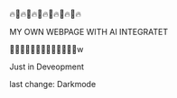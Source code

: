 🔥🤖🔥🤖🔥🤖🔥🤖🔥🤖🔥🤖🔥

MY OWN WEBPAGE WITH AI INTEGRATET

🤖🔥🤖🔥🤖🔥🤖🔥🤖🔥🤖🔥🤖w



Just in Deveopment

last change: Darkmode
